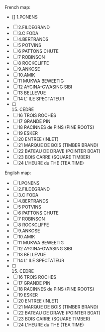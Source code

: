 French map:
- [] 1.PONENS
- [ ] 2.FILDEGRAND
- [ ] 3.C FODA
- [ ] 4.BERTRANDS
- [ ] 5 POTVINS
- [ ] 6 PATTONS CHUTE
- [ ] 7 ROBINSON
- [ ] 8 ROCKCLIFFE
- [ ] 9.ANKOSE
- [ ] 10.AMIK
- [ ] 11 MUKWA BEWEETIG
- [ ] 12 AYGINA-GWASING SIBI
- [ ] 13 BELLEVUE
- [ ] 14 L' ILE SPECTATEUR
- [ ] 15. CEDRE
- [ ] 16 TROIS ROCHES
- [ ] 17 GRANDE PIN
- [ ] 18 RACINNES de PINS (PINE ROOTS)
- [ ] 19 ESKER
- [ ] 20 ENTREE (INLET)
- [ ] 21 MARQUE DE BOIS (TIMBER BRAND)
- [ ] 22 BATEAU DE DRAVE (POINTER BOAT)
- [ ] 23 BOIS CARRE (SQUARE TIMBER)
- [ ] 24 L'HEURE du THE (TEA TIME)

English map:
- [ ] 1.PONENS
- [ ] 2.FILDEGRAND
- [ ] 3.C FODA
- [ ] 4.BERTRANDS
- [ ] 5 POTVINS
- [ ] 6 PATTONS CHUTE
- [ ] 7 ROBINSON
- [ ] 8 ROCKCLIFFE
- [ ] 9.ANKOSE
- [ ] 10.AMIK
- [ ] 11 MUKWA BEWEETIG
- [ ] 12 AYGINA-GWASING SIBI
- [ ] 13 BELLEVUE
- [ ] 14 L' ILE SPECTATEUR
- [ ] 15. CEDRE
- [ ] 16 TROIS ROCHES
- [ ] 17 GRANDE PIN
- [ ] 18 RACINNES de PINS (PINE ROOTS)
- [ ] 19 ESKER
- [ ] 20 ENTREE (INLET)
- [ ] 21 MARQUE DE BOIS (TIMBER BRAND)
- [ ] 22 BATEAU DE DRAVE (POINTER BOAT)
- [ ] 23 BOIS CARRE (SQUARE TIMBER)
- [ ] 24 L'HEURE du THE (TEA TIME)
